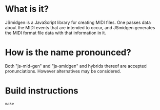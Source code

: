 What is it?
===========
JSmidgen is a JavaScript library for creating MIDI files. One passes data about the MIDI events that
are intended to occur, and JSmidgen generates the MIDI format file data with that information in it.

How is the name pronounced?
===========================
Both "js-mid-gen" and "js-smidgen" and hybrids thereof are accepted pronunciations. However alternatives
may be considered.

Build instructions
==================
```shell
make
```
